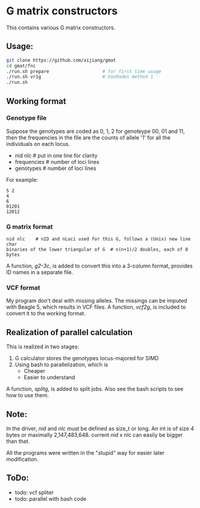 # G matrix constructors

This contains various G matrix constructors.

## Usage:
```bash
git clone https://github.com/xijiang/gmat
cd gmat/fnc
./run.sh prepare                    # for first time usage
./run.sh vr1g                       # VanRaden method 1
./run.sh 
```

## Working format
### Genotype file
Suppose the genotypes are coded as 0, 1, 2 for genoteype 00, 01 and 11,
then the frequencies in the file are the counts of allele '1' for all the
individuals on each locus. 

  * nid nlc       # put in one line for clarity
  * frequencies   # number of loci lines
  * genotypes     # number of loci lines

For example:

    5 2
    4
    6
    01201
    12012

### G matrix format
    nid nlc    # nID and nLoci used for this G, follows a (Unix) new line char
    binaries of the lower triangular of G  # n(n+1)/2 doubles, each of 8 bytes

A function, _g2-3c_, is added to convert this into a 3-column format,
provides ID names in a separate file.

### VCF format
My program don't deal with missing alleles.
The missings can be imputed with Beagle 5, which results in VCF files.
A function, _vcf2g_, is included to convert it to the working format.

## Realization of parallel calculation
This is realized in two stages:
  1. G calculator stores the genotypes locus-majored for SIMD
  2. Using bash to parallelization, which is
     * Cheaper
     * Easier to understand

A function, *splitg*, is added to split jobs.
Also see the bash scripts to see how to use them.

## Note:

In the driver, *nid* and *nlc* must be defined as size_t or long.
An int is of size 4 bytes or maximally 2,147,483,648.
current *nid* x *nlc* can easily be bigger than that.

All the programs were written in the "stupid" way for easier later modification.

## ToDo:
  * todo: vcf spliter
  * todo: parallel with bash code

